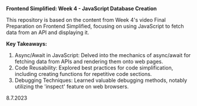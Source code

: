 **Frontend Simplified: Week 4 - JavaScript Database Creation**

This repository is based on the content from Week 4's video Final Preparation on Frontend Simplified, focusing on using JavaScript to fetch data from an API and displaying it.

**Key Takeaways:**

1. Async/Await in JavaScript: Delved into the mechanics of async/await for fetching data from APIs and rendering them onto web pages.
2. Code Reusability: Explored best practices for code simplification, including creating functions for repetitive code sections.
3. Debugging Techniques: Learned valuable debugging methods, notably utilizing the 'inspect' feature on web browsers.

8.7.2023

